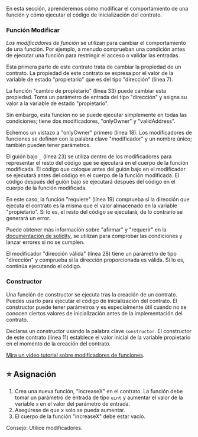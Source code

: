 En esta sección, aprenderemos cómo modificar el comportamiento de una función y cómo ejecutar el código de inicialización del contrato.

### Función Modificar

_Los modificadores de función_ se utilizan para cambiar el comportamiento de una función. Por ejemplo, a menudo comprueban una condición antes de ejecutar una función para restringir el acceso o validar las entradas.

Esta primera parte de este contrato trata de cambiar la propiedad de un contrato. La propiedad de este contrato se expresa por el valor de la variable de estado "propietario" que es del tipo "dirección" (línea 7).

La función "cambio de propietario" (línea 33) puede cambiar esta propiedad. Toma un parámetro de entrada del tipo "dirección" y asigna su valor a la variable de estado "propietario".

Sin embargo, esta función no se puede ejecutar simplemente en todas las condiciones; tiene dos modificadores, "onlyOwner" y "validAddress".

Echemos un vistazo a "onlyOwner" primero (línea 18).
Los modificadores de funciones se definen con la palabra clave "modificador" y un nombre único; también pueden tener parámetros.

El guión bajo `_` (línea 23) se utiliza dentro de los modificadores para representar el resto del código que se ejecutará en el cuerpo de la función modificada.
El código que coloque antes del guión bajo en el modificador se ejecutará antes del código en el cuerpo de la función modificada. El código después del guión bajo se ejecutará después del código en el cuerpo de la función modificada.

En este caso, la función "requiere" (línea 19) comprueba si la dirección que ejecuta el contrato es la misma que el valor almacenado en la variable "propietario". Si lo es, el resto del código se ejecutará, de lo contrario se generará un error.

Puede obtener más información sobre "afirmar" y "requerir" en la <a href="https://docs.soliditylang.org/en/latest/control-structures.html#error-handling-assert-require-revert-and-exceptions" target="_blank">documentación de solidity</a>, se utilizan para comprobar las condiciones y lanzar errores si no se cumplen.

El modificador "dirección válida" (línea 28) tiene un parámetro de tipo "dirección" y comprueba si la dirección proporcionada es válida. Si lo es, continúa ejecutando el código.

### Constructor

Una función de constructor se ejecuta tras la creación de un contrato. Puedes usarlo para ejecutar el código de inicialización del contrato. El constructor puede tener parámetros y es especialmente útil cuando no se conocen ciertos valores de inicialización antes de la implementación del contrato.

Declaras un constructor usando la palabra clave `constructor`. El constructor de este contrato (línea 11) establece el valor inicial de la variable propietario en el momento de la creación del contrato.

<a href="https://www.youtube.com/watch?v=b6FBWsz7VaI" target="_blank">Mira un vídeo tutorial sobre modificadores de funciones</a>.

## ⭐️ Asignación

1. Crea una nueva función, "increaseX" en el contrato. La función debe tomar un parámetro de entrada de tipo `uint` y aumentar el valor de la variable `x` en el valor del parámetro de entrada.
2. Asegúrese de que x solo se pueda aumentar.
3. El cuerpo de la función "increaseX" debe estar vacío.

Consejo: Utilice modificadores.